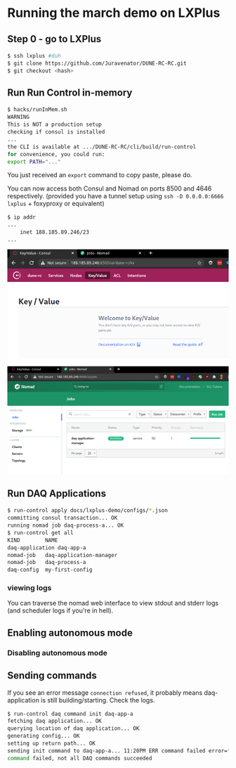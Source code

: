# Running the march demo on LXPlus

## Step 0 - go to LXPlus
```bash
$ ssh lxplus #duh
$ git clone https://github.com/Juravenator/DUNE-RC-RC.git
$ git checkout <hash>
```

## Run Run Control in-memory

```bash
$ hacks/runInMem.sh
WARNING
This is NOT a production setup
checking if consul is installed
...
the CLI is available at .../DUNE-RC-RC/cli/build/run-control
for convenience, you could run:
export PATH="..."
```

You just received an `export` command to copy paste, please do.

You can now access both Consul and Nomad on ports 8500 and 4646 respectively.
(provided you have a tunnel setup using `ssh -D 0.0.0.0:6666 lxplus` + foxyproxy or equivalent)
```bash
$ ip addr
...
    inet 188.185.89.246/23
...
```
![consul](screenshots/consul_fresh.png)  
![nomad](screenshots/nomad_fresh.png)

## Run DAQ Applications

```bash
$ run-control apply docs/lxplus-demo/configs/*.json
committing consul transaction... OK
running nomad job daq-process-a... OK
$ run-control get all
KIND		NAME
daq-application	daq-app-a
nomad-job	daq-application-manager
nomad-job	daq-process-a
daq-config	my-first-config
```

### viewing logs

You can traverse the nomad web interface to view stdout and stderr logs (and scheduler logs if you're in hell).

## Enabling autonomous mode

### Disabling autonomous mode

## Sending commands

If you see an error message `connection refused`, it probably means daq-application is still building/starting. Check the logs.

```bash
$ run-control daq command init daq-app-a
fetching daq application... OK
querying location of daq application... OK
generating config... OK
setting up return path... OK
sending init command to daq-app-a... 11:20PM ERR command failed error="Post \"http://127.0.0.1:21828/command\": dial tcp 127.0.0.1:21828: connect: connection refused" name=daq-app-a pkg=main
command failed, not all DAQ commands succeeded
```